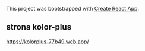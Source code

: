 This project was bootstrapped with [Create React App](https://github.com/facebook/create-react-app).

## strona kolor-plus
https://kolorplus-77b49.web.app/

